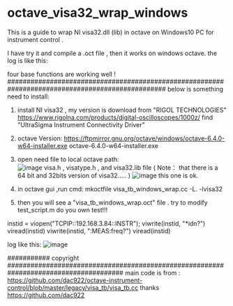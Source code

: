 # octave_visa32_wrap_windows
This is a guide to wrap NI visa32.dll (lib) in octave on Windows10 PC  for instrument control .

I have try it and compile a .oct file , then it works on windows octave.
the log is like this:

four base functions are working well !
#################################################################################################
below is something need to install: 
1. install NI visa32 ,  my version is download from "RIGOL TECHNOLOGIES" https://www.rigolna.com/products/digital-oscilloscopes/1000z/ find  "UltraSigma Instrument Connectivity Driver" 

2. octave Version: https://ftpmirror.gnu.org/octave/windows/octave-6.4.0-w64-installer.exe octave-6.4.0-w64-installer.exe 

3. open need file to local octave path:  
  ![image](https://user-images.githubusercontent.com/7239489/145222599-5e09e38a-8f78-4ec7-85f1-ced553006c27.png)
  visa.h , visatype.h , and visa32.lib file ( Note：  that there is a 64 bit and 32bits version of visa32..... ) 
  ![image](https://user-images.githubusercontent.com/7239489/145223125-5e05daa9-280f-4181-bb03-74d77386c8b7.png)
  this one is ok. 

4. in octave gui ,run cmd: 
   mkoctfile visa_tb_windows_wrap.cc -L.  -lvisa32

5. then you will see a "visa_tb_windows_wrap.oct" file .
   try to modify test_script.m do you own test!!!
   
  instid = viopen("TCPIP::192.168.3.84::INSTR");
  viwrite(instid, "*idn?")
  viread(instid)
  viwrite(instid, ":MEAS:freq?")
  viread(instid)


log like this: 
![image](https://user-images.githubusercontent.com/7239489/145223736-f8abc2f6-bc6a-41c1-90a4-ef5d586d1009.png)

########### copyright ######################################################################################
main code is from : 
https://github.com/dac922/octave-instrument-control/blob/master/legacy/visa_tb/visa_tb.cc
thanks  https://github.com/dac922 


